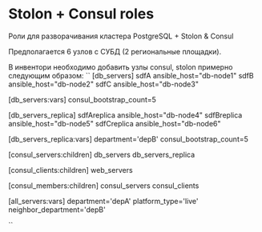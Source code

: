 Stolon + Consul roles
=====

Роли для разворачивания кластера PostgreSQL + Stolon & Consul

Предполагается 6 узлов с СУБД (2 региональные площадки).

В инвентори необходимо добавить узлы consul, stolon примерно следующим образом:
``
[db_servers]
sdfA ansible_host="db-node1"
sdfB ansible_host="db-node2"
sdfC ansible_host="db-node3"

[db_servers:vars]
consul_bootstrap_count=5

[db_servers_replica]
sdfAreplica ansible_host="db-node4"
sdfBreplica ansible_host="db-node5"
sdfCreplica ansible_host="db-node6"

[db_servers_replica:vars]
department='depB'
consul_bootstrap_count=5

[consul_servers:children]
db_servers
db_servers_replica

[consul_clients:children]
web_servers

[consul_members:children]
consul_servers
consul_clients

[all_servers:vars]
department='depA'
platform_type='live'
neighbor_department='depB'

``
